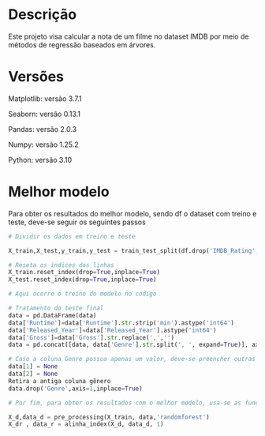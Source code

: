 # Descrição
Este projeto visa calcular a nota de um filme no dataset IMDB por meio de métodos de regressão baseados em árvores.

# Versões
Matplotlib: versão 3.7.1

Seaborn: versão 0.13.1

Pandas: versão 2.0.3

Numpy: versão 1.25.2

Python: versão 3.10

# Melhor modelo
Para obter os resultados do melhor modelo, sendo df o dataset com treino e teste, deve-se seguir os seguintes passos
```python
# Dividir os dados em treino e teste 

X_train,X_test,y_train,y_test = train_test_split(df.drop('IMDB_Rating',axis=1),df['IMDB_Rating'],test_size=0.2,random_state=42)

# Reseta os indices das linhas
X_train.reset_index(drop=True,inplace=True)
X_test.reset_index(drop=True,inplace=True)

# Aqui ocorre o treino do modelo no código

# Tratamento do teste final
data = pd.DataFrame(data)
data['Runtime']=data['Runtime'].str.strip('min').astype('int64')
data['Released_Year']=data['Released_Year'].astype('int64')
data['Gross']=data['Gross'].str.replace(',','')
data = pd.concat([data, data['Genre'].str.split(', ', expand=True)], axis=1)

# Caso a coluna Genre possua apenas um valor, deve-se preencher outras duas colunas com None:
data[1] = None
data[2] = None
Retira a antiga coluna gênero 
data.drop('Genre',axis=1,inplace=True)

# Por fim, para obter os resultados com o melhor modelo, usa-se as funções

X_d,data_d = pre_processing(X_train, data,'randomforest')
X_dr , data_r = alinha_index(X_d, data_d, 1)


```
